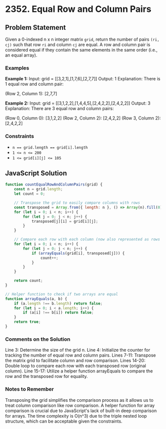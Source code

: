 # 2352. Equal Row and Column Pairs

## Problem Statement

Given a 0-indexed n x n integer matrix `grid`, return the number of pairs `(ri, cj)` such that row `ri` and column `cj` are equal. A row and column pair is considered equal if they contain the same elements in the same order (i.e., an equal array).

### Examples

**Example 1:**
Input: grid = [[3,2,1],[1,7,6],[2,7,7]]
Output: 1
Explanation: There is 1 equal row and column pair:

(Row 2, Column 1): [2,7,7]


**Example 2:**
Input: grid = [[3,1,2,2],[1,4,4,5],[2,4,2,2],[2,4,2,2]]
Output: 3
Explanation: There are 3 equal row and column pairs:

(Row 0, Column 0): [3,1,2,2]
(Row 2, Column 2): [2,4,2,2]
(Row 3, Column 2): [2,4,2,2]


### Constraints

- `n == grid.length == grid[i].length`
- `1 <= n <= 200`
- `1 <= grid[i][j] <= 105`

## JavaScript Solution

```javascript
function countEqualRowAndColumnPairs(grid) {
    const n = grid.length;
    let count = 0;

    // Transpose the grid to easily compare columns with rows
    const transposed = Array.from({ length: n }, () => Array(n).fill(0));
    for (let i = 0; i < n; i++) {
        for (let j = 0; j < n; j++) {
            transposed[j][i] = grid[i][j];
        }
    }

    // Compare each row with each column (now also represented as rows in transposed)
    for (let i = 0; i < n; i++) {
        for (let j = 0; j < n; j++) {
            if (arrayEquals(grid[i], transposed[j])) {
                count++;
            }
        }
    }

    return count;
}

// Helper function to check if two arrays are equal
function arrayEquals(a, b) {
    if (a.length !== b.length) return false;
    for (let i = 0; i < a.length; i++) {
        if (a[i] !== b[i]) return false;
    }
    return true;
}
```
### Comments on the Solution
Line 3: Determine the size of the grid n.
Line 4: Initialize the counter for tracking the number of equal row and column pairs.
Lines 7-11: Transpose the matrix grid to facilitate column and row comparison.
Lines 14-20: Double loop to compare each row with each transposed row (original column).
Line 15-17: Utilize a helper function arrayEquals to compare the row and the transposed row for equality.

### Notes to Remember
Transposing the grid simplifies the comparison process as it allows us to treat column comparison like row comparison.
A helper function for array comparison is crucial due to JavaScript's lack of built-in deep comparison for arrays.
The time complexity is O(n^3) due to the triple nested loop structure, which can be acceptable given the constraints.